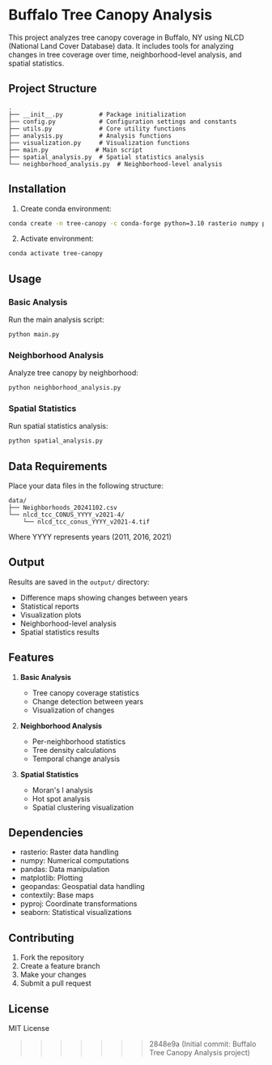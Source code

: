 
# Buffalo Tree Canopy Analysis

This project analyzes tree canopy coverage in Buffalo, NY using NLCD (National Land Cover Database) data. It includes tools for analyzing changes in tree coverage over time, neighborhood-level analysis, and spatial statistics.

## Project Structure

```
.
├── __init__.py          # Package initialization
├── config.py            # Configuration settings and constants
├── utils.py             # Core utility functions
├── analysis.py          # Analysis functions
├── visualization.py     # Visualization functions
├── main.py             # Main script
├── spatial_analysis.py  # Spatial statistics analysis
└── neighborhood_analysis.py  # Neighborhood-level analysis
```

## Installation

1. Create conda environment:
```bash
conda create -n tree-canopy -c conda-forge python=3.10 rasterio numpy pandas matplotlib geopandas contextily pyproj seaborn -y
```

2. Activate environment:
```bash
conda activate tree-canopy
```

## Usage

### Basic Analysis
Run the main analysis script:
```bash
python main.py
```

### Neighborhood Analysis
Analyze tree canopy by neighborhood:
```bash
python neighborhood_analysis.py
```

### Spatial Statistics
Run spatial statistics analysis:
```bash
python spatial_analysis.py
```

## Data Requirements

Place your data files in the following structure:
```
data/
├── Neighborhoods_20241102.csv
└── nlcd_tcc_CONUS_YYYY_v2021-4/
    └── nlcd_tcc_conus_YYYY_v2021-4.tif
```
Where YYYY represents years (2011, 2016, 2021)

## Output

Results are saved in the `output/` directory:
- Difference maps showing changes between years
- Statistical reports
- Visualization plots
- Neighborhood-level analysis
- Spatial statistics results

## Features

1. **Basic Analysis**
   - Tree canopy coverage statistics
   - Change detection between years
   - Visualization of changes

2. **Neighborhood Analysis**
   - Per-neighborhood statistics
   - Tree density calculations
   - Temporal change analysis

3. **Spatial Statistics**
   - Moran's I analysis
   - Hot spot analysis
   - Spatial clustering visualization

## Dependencies

- rasterio: Raster data handling
- numpy: Numerical computations
- pandas: Data manipulation
- matplotlib: Plotting
- geopandas: Geospatial data handling
- contextily: Base maps
- pyproj: Coordinate transformations
- seaborn: Statistical visualizations

## Contributing

1. Fork the repository
2. Create a feature branch
3. Make your changes
4. Submit a pull request

## License

MIT License
>>>>>>> 2848e9a (Initial commit: Buffalo Tree Canopy Analysis project)
